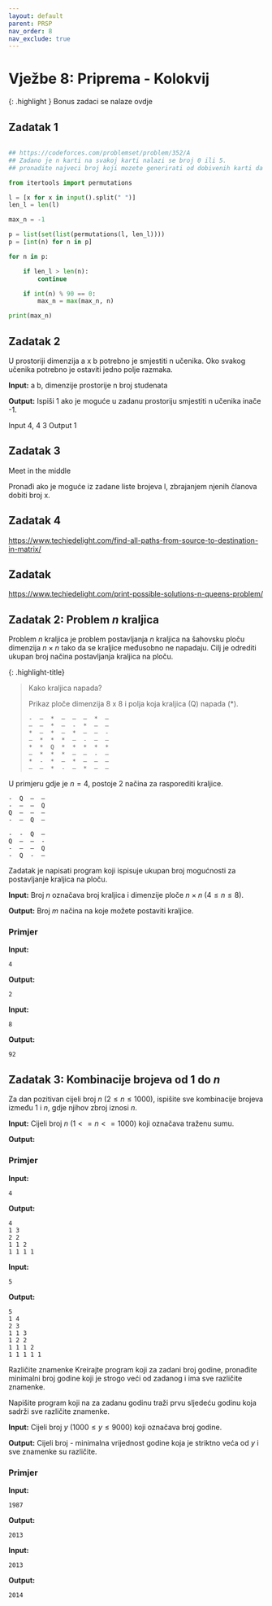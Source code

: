 ```yaml
---
layout: default
parent: PRSP
nav_order: 8
nav_exclude: true
---
```


# Vježbe 8: Priprema - Kolokvij

{: .highlight }
Bonus zadaci se nalaze ovdje

## Zadatak 1

``` python

## https://codeforces.com/problemset/problem/352/A
## Zadano je n karti na svakoj karti nalazi se broj 0 ili 5. 
## pronadite najveci broj koji mozete generirati od dobivenih karti da je djeljiv sa 90.

from itertools import permutations

l = [x for x in input().split(" ")]
len_l = len(l)

max_n = -1

p = list(set(list(permutations(l, len_l))))
p = [int(n) for n in p]

for n in p:

    if len_l > len(n):
        continue

    if int(n) % 90 == 0:
        max_n = max(max_n, n)

print(max_n)
```

## Zadatak 2

U prostoriji dimenzija a x b potrebno je smjestiti n učenika. Oko svakog učenika potrebno je ostaviti jedno polje razmaka.

**Input:**
a b, dimenzije prostorije
n broj studenata

**Output:**
Ispiši 1 ako je moguće u zadanu prostoriju smjestiti n učenika inače -1.

Input
4, 4
3
Output
1

## Zadatak 3

Meet in the middle

Pronađi ako je moguće iz zadane liste brojeva l, zbrajanjem njenih članova dobiti broj x.

## Zadatak 4

https://www.techiedelight.com/find-all-paths-from-source-to-destination-in-matrix/

## Zadatak 
https://www.techiedelight.com/print-possible-solutions-n-queens-problem/

## Zadatak 2: Problem $n$ kraljica 
Problem $n$ kraljica je problem postavljanja $n$ kraljica na šahovsku ploču dimenzija $n \times n$ tako da se kraljice međusobno ne napadaju. Cilj je odrediti ukupan broj načina postavljanja kraljica na ploču.

{: .highlight-title}
> Kako kraljica napada?
>
> Prikaz ploče dimenzija 8 x 8 i polja koja kraljica (Q) napada (\*).
>
> ```
> -  –  *  –  –  –  *  –
> –  –  *  –  -  *  –  –
> *  –  *  –  *  –  –  -
> –  *  *  *  –  -  –  –
> *  *  Q  *  *  *  *  *
> –  *  *  *  –  –  -  –
> *  -  *  –  *  –  –  –
> –  –  *  -  –  *  –  –
> ```

U primjeru gdje je $n = 4$, postoje 2 načina za rasporediti kraljice.

```
-  Q  –  –
-  –  –  Q
Q  –  –  –
-  –  Q  –
```

```
-  -  Q  –
Q  –  –  -
-  –  –  Q
-  Q  -  –
```

Zadatak je napisati program koji ispisuje ukupan broj mogućnosti za postavljanje kraljica na ploču.

**Input:**
Broj $n$ označava broj kraljica i dimenzije ploče $n \times n$ $(4 \le n \le 8)$. 

**Output:**
Broj $m$ načina na koje možete postaviti kraljice.

### Primjer

**Input:**
```
4
```

**Output:**

```
2
```

**Input:**

```
8
```

**Output:**

```
92
```

## Zadatak 3: Kombinacije brojeva od 1 do $n$

Za dan pozitivan cijeli broj $n$ $(2 \le n \le 1000)$, ispišite sve kombinacije brojeva između 1 i $n$, gdje njihov zbroj iznosi $n$.

**Input:**
Cijeli broj $n$ $(1 <= n <= 1000)$ koji označava traženu sumu.

**Output:**


### Primjer
**Input:**
```
4
```

**Output:**
```
4
1 3
2 2
1 1 2
1 1 1 1
```

**Input:**
```
5
```

**Output:**
```
5
1 4
2 3
1 1 3
1 2 2
1 1 1 2
1 1 1 1 1
```

Različite znamenke 
Kreirajte program koji za zadani broj godine, pronađite minimalni broj godine koji je strogo veći od zadanog i ima sve različite znamenke.

Napišite program koji na za zadanu godinu traži prvu sljedeću godinu koja sadrži sve različite znamenke.

**Input:**
Cijeli broj $y$ $(1000 ≤ y ≤ 9000)$ koji označava broj godine.

**Output:**
Cijeli broj - minimalna vrijednost godine koja je striktno veća od $y$ i sve znamenke su različite.

### Primjer

**Input:**
```
1987
```
**Output:**
```
2013
```

**Input:**
```
2013
```
**Output:**
```
2014
```
